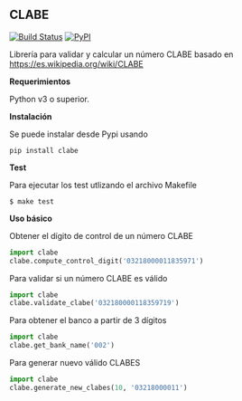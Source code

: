 ## CLABE

[![Build Status](https://travis-ci.com/cuenca-mx/clabe-python.svg?branch=master)](https://travis-ci.com/cuenca-mx/clabe-python)
[![PyPI](https://img.shields.io/pypi/v/clabe.svg)](https://pypi.org/project/clabe/)

Librería para validar y calcular un número CLABE basado en
https://es.wikipedia.org/wiki/CLABE

**Requerimientos**

Python v3 o superior.

**Instalación**

Se puede instalar desde Pypi usando

```
pip install clabe
```

**Test**

Para ejecutar los test utlizando el archivo Makefile

```
$ make test
```

**Uso básico**

Obtener el dígito de control de un número CLABE

```python
import clabe
clabe.compute_control_digit('03218000011835971')
```

Para validar si un número CLABE es válido

```python
import clabe
clabe.validate_clabe('032180000118359719')
```

Para obtener el banco a partir de 3 dígitos

```python
import clabe
clabe.get_bank_name('002')
```

Para generar nuevo válido CLABES

```python
import clabe
clabe.generate_new_clabes(10, '03218000011')
```
